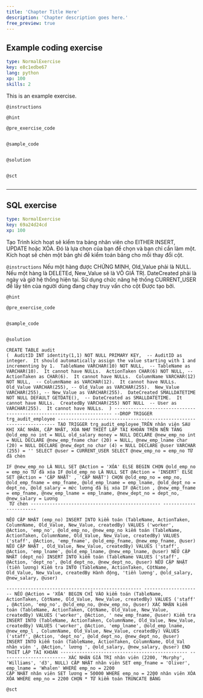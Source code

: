 ```yaml
---
title: 'Chapter Title Here'
description: 'Chapter description goes here.'
free_preview: true
---
```


## Example coding exercise

```yaml
type: NormalExercise
key: e8c1edbe67
lang: python
xp: 100
skills: 2
```

This is an example exercise.

`@instructions`


`@hint`


`@pre_exercise_code`
```{python}

```

`@sample_code`
```{python}

```

`@solution`
```{python}

```

`@sct`
```{python}

```

---

## SQL exercise

```yaml
type: NormalExercise
key: 69a24d24cd
xp: 100
```

Tạo Trình kích hoạt sẽ kiểm tra bảng nhân viên cho EITHER INSERT, UPDATE hoặc
XÓA. Đó là lựa chọn của bạn để chọn và bạn chỉ cần làm một. Kích hoạt sẽ
chèn một bản ghi để kiểm toán bảng cho mỗi thay đổi cột.


`@instructions`
Nếu một hàng được CHỨNG MINH, Old_Value phải là NULL. Nếu một hàng là DELETEd, New_Value sẽ là
VÔ GIÁ TRỊ.
DateCreated phải là ngày và giờ hệ thống hiện tại.
Sử dụng chức năng hệ thống CURRENT_USER để lấy tên của người dùng đang chạy truy vấn cho cột
Được tạo bởi.

`@hint`


`@pre_exercise_code`
```{python}

```

`@sample_code`
```{python}

```

`@solution`
```{python}
CREATE TABLE audit 
(  AuditID INT identity(1,1) NOT NULL PRIMARY KEY,  -- AuditID as integer.  It should automatically assign the value starting with 1 and incrementing by 1.  TableName VARCHAR(10) NOT NULL,  -- TableName as VARCHAR(10).  It cannot have NULLs.  ActionTaken CHAR(6) NOT NULL, -- ActionTaken as CHAR(6).  It cannot have NULLs.  ColumnName VARCHAR(12) NOT NULL,  -- ColumnName as VARCHAR(12).  It cannot have NULLs.  Old_Value VARCHAR(255), -- Old_Value as VARCHAR(255).  New_Value VARCHAR(255), -- New_Value as VARCHAR(255).  DateCreated SMALLDATETIME NOT NULL DEFAULT GETDATE(),  -- DateCreated as SMALLDATETIME.  It cannot have NULLs.  CreatedBy VARCHAR(255) NOT NULL  -- User as VARCHAR(255).  It cannot have NULLs.  ) --------------------------------------------------------------------- --DROP TRIGGER trg_audit_employee --------------------------------------------------------------------- TẠO TRIGGER trg_audit_employee TRÊN nhân viên SAU KHI XÁC NHẬN, CẬP NHẬT, XÓA NHƯ THIẾT LẬP TÀI KHOẢN TRÊN NỀN TẢNG @old_emp_no int = NULL old_salary money = NULL DECLARE @new_emp_no int = NULL DECLARE @new_emp_fname char (20) = NULL, @new_emp_lname char (20) = NULL DECLARE @new_dept_no char (4) = NULL DECLARE @user VARCHAR (255) = '' SELECT @user = CURRENT_USER SELECT @new_emp_no = emp_no TỪ đã chèn
 
IF @new_emp_no LÀ NULL SET @Action = 'XÓA' ELSE BEGIN CHỌN @old_emp_no = emp_no TỪ đã xóa IF @old_emp_no LÀ NULL SET @Action = 'INSERT' ELSE SET @Action = 'CẬP NHẬT' , 'CẬP NHẬT') CHỌN @old_emp_no = emp_no, @old_emp_fname = emp_fname, @old_emp_lname = emp_lname, @old_dept_no = dept_no, @old_salary = mức lương đã bị xóa IF @Action , @new_emp_fname = emp_fname, @new_emp_lname = emp_lname, @new_dept_no = dept_no, @new_salary = Lương
 TỪ chèn ------------------------------------------------ -----------------------
 
NẾU CẬP NHẬT (emp_no) INSERT INTO kiểm toán (TableName, ActionTaken, ColumnName, Old_Value, New_Value, createdBy) VALUES ('worker', @Action, 'emp_no', @old_emp_no, @new_emp_no kiểm toán (TableName, ActionTaken, ColumnName, Old_Value, New_Value, createdBy) VALUES ('staff', @Action, 'emp_fname', @old_emp_fname, @new_emp_fname, @user) NẾU CẬP NHẬT , Old_Value, New_Value, createdBy) VALUES ('staff', @Action, 'emp_lname', @old_emp_lname, @new_emp_lname, @user) NẾU CẬP NHẬT (dept_no) INSERT INTO kiểm toán (TableName VALUES ('staff', @Action, 'dept_no', @old_dept_no, @new_dept_no, @user) NẾU CẬP NHẬT (tiền lương) Kiểm tra INTO (TableName, ActionTaken, CộtName, Old_Value, New_Value, createdBy Hành động, 'tiền lương', @old_salary, @new_salary, @user)
 
-------------------------------------------------- --------------------- NẾU @Action = 'XÓA' BEGIN CHỈ VÀO kiểm toán (TableName, ActionTaken, CộtName, Old_Value, New_Value, createdBy) VALUES ('staff' , @Action, 'emp_no', @old_emp_no, @new_emp_no, @user) XÁC NHẬN kiểm toán (TableName, ActionTaken, CộtName, Old_Value, New_Value, createdBy) VALUES ('worker', @Action, ' new_emp_fname, @user) Kiểm tra INSERT INTO (TableName, ActionTaken, ColumnName, Old_Value, New_Value, createdBy) VALUES ('worker', @Action, 'emp_lname', @old_emp_lname, @new_emp_l , ColumnName, Old_Value, New_Value, createdBy) VALUES ('staff', @Action, 'dept_no', @old_dept_no, @new_dept_no, @user) INSERT INTO kiểm toán (TableName, ActionTaken, ColumnName, Old_Val nhân viên ', @Action,' lương ', @old_salary, @new_salary, @user) END THIẾT LẬP TÀI KHOẢN ----------------------------------------------- ------------------------ XÁC NHẬN GIÁ TRỊ nhân viên (2200, 'Murphy', 'Williams', 'd3', NULL) CẬP NHẬT nhân viên SET emp_fname = 'Oliver', emp_lname = 'Whalen' WHERE emp_no = 2200
CẬP NHẬT nhân viên SET lương = 50000 WHERE emp_no = 2200 nhân viên XÓA XÓA WHERE emp_no = 2200 CHỌN * TỪ kiểm toán TRUNCATE BẢNG
```

`@sct`
```{python}

```
